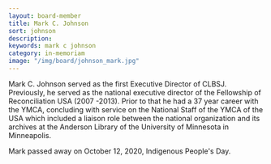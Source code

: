 ```yaml
---
layout: board-member
title: Mark C. Johnson
sort: johnson
description:
keywords: mark c johnson
category: in-memoriam
image: "/img/board/johnson_mark.jpg"
---
```


Mark C. Johnson served as the first Executive Director of CLBSJ. Previously, he served as the national executive director of the Fellowship of Reconciliation USA (2007 -2013). Prior to that he had a 37 year career with the YMCA, concluding with service on the National Staff of the YMCA of the USA which included a liaison role between the national organization and its archives at the Anderson Library of the University of Minnesota in Minneapolis.

Mark passed away on October 12, 2020, Indigenous People's Day.
